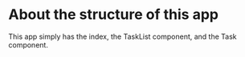# About the structure of this app

This app simply has the index, the TaskList component, and the Task component. 